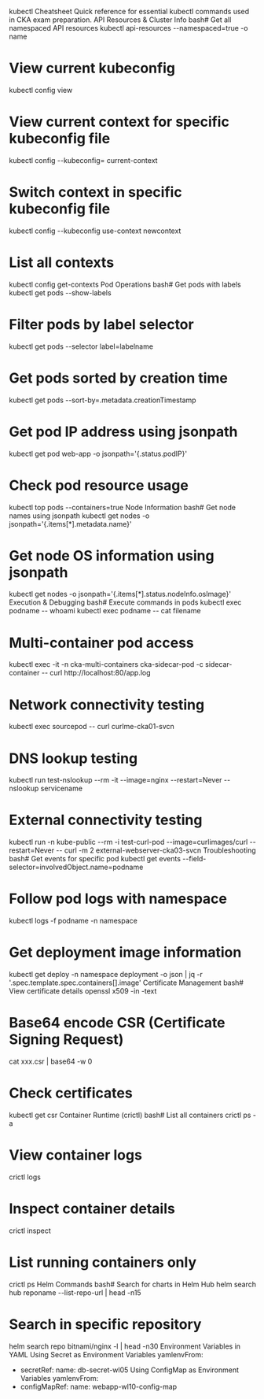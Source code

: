 kubectl Cheatsheet
Quick reference for essential kubectl commands used in CKA exam preparation.
API Resources & Cluster Info
bash# Get all namespaced API resources
kubectl api-resources --namespaced=true -o name

# View current kubeconfig
kubectl config view

# View current context for specific kubeconfig file
kubectl config --kubeconfig=<file> current-context

# Switch context in specific kubeconfig file
kubectl config --kubeconfig <file> use-context newcontext

# List all contexts
kubectl config get-contexts
Pod Operations
bash# Get pods with labels
kubectl get pods --show-labels

# Filter pods by label selector
kubectl get pods --selector label=labelname

# Get pods sorted by creation time
kubectl get pods --sort-by=.metadata.creationTimestamp

# Get pod IP address using jsonpath
kubectl get pod web-app -o jsonpath='{.status.podIP}'

# Check pod resource usage
kubectl top pods --containers=true
Node Information
bash# Get node names using jsonpath
kubectl get nodes -o jsonpath='{.items[*].metadata.name}'

# Get node OS information using jsonpath
kubectl get nodes -o jsonpath='{.items[*].status.nodeInfo.osImage}'
Execution & Debugging
bash# Execute commands in pods
kubectl exec podname -- whoami
kubectl exec podname -- cat filename

# Multi-container pod access
kubectl exec -it -n cka-multi-containers cka-sidecar-pod -c sidecar-container -- curl http://localhost:80/app.log

# Network connectivity testing
kubectl exec sourcepod -- curl curlme-cka01-svcn

# DNS lookup testing
kubectl run test-nslookup --rm -it --image=nginx --restart=Never -- nslookup servicename

# External connectivity testing
kubectl run -n kube-public --rm -i test-curl-pod --image=curlimages/curl --restart=Never -- curl -m 2 external-webserver-cka03-svcn
Troubleshooting
bash# Get events for specific pod
kubectl get events --field-selector=involvedObject.name=podname

# Follow pod logs with namespace
kubectl logs -f podname -n namespace

# Get deployment image information
kubectl get deploy -n namespace deployment -o json | jq -r '.spec.template.spec.containers[].image'
Certificate Management
bash# View certificate details
openssl x509 -in <file> -text

# Base64 encode CSR (Certificate Signing Request)
cat xxx.csr | base64 -w 0

# Check certificates
kubectl get csr
Container Runtime (crictl)
bash# List all containers
crictl ps -a

# View container logs
crictl logs <containerID>

# Inspect container details
crictl inspect <containerID>

# List running containers only
crictl ps
Helm Commands
bash# Search for charts in Helm Hub
helm search hub reponame --list-repo-url | head -n15

# Search in specific repository
helm search repo bitnami/nginx -l | head -n30
Environment Variables in YAML
Using Secret as Environment Variables
yamlenvFrom:
- secretRef:
    name: db-secret-wl05
Using ConfigMap as Environment Variables
yamlenvFrom:
- configMapRef: 
    name: webapp-wl10-config-map